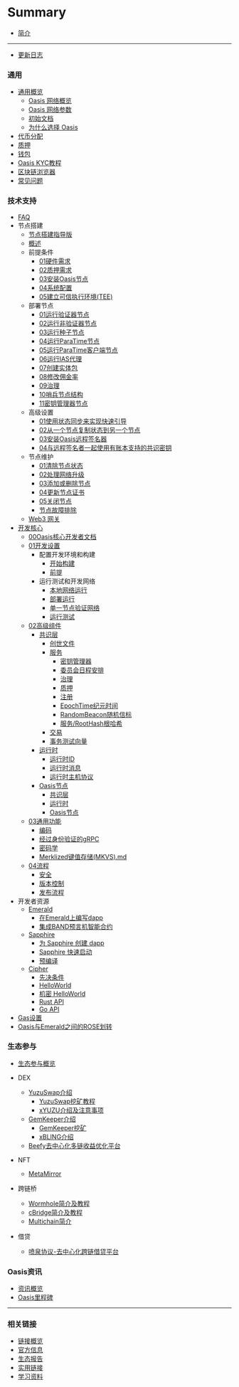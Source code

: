 # Summary

- [简介](README.md)

------
- [更新日志](./更新日志.md)

### 通用
  - [通用概览](./general/通用概览.md)
    - [Oasis 网络概览](./general/overview/overview.md)
    - [Oasis 网络参数](./general/network_parameters/network_parameters.md)
    - [初始文档](./general/genesis/genesis.md)
    - [为什么选择 Oasis](./general/whyoasis/whyoasis.md)
  - [代币分配](./general/coin/coin.md)
  - [质押](./general/质押.md)
  - [钱包](./general/wallet/wallet.md)
  - [Oasis KYC教程](./general/oasis_kyc/oasis_kyc.md)
  - [区块链浏览器](./general/browser/browser.md)
  - [常见问题](./general/questions/questions.md)

### 技术支持

- [FAQ](./dev_support/FAQ.md)
- 节点搭建
  - [节点搭建指导版](./dev_support/node/节点搭建指导版.md)
  - [概述](./dev_support/node/zer0stab/Overview.md)
  - 前提条件
    - [01硬件需求](./dev_support/node/zer0stab/01前提条件/01硬件需求.md)
    - [02质押需求](./dev_support/node/zer0stab//01前提条件/02质押需求.md)
    - [03安装Oasis节点](./dev_support/node/zer0stab//01前提条件/03安装Oasis节点.md)
    - [04系统配置](./dev_support/node/zer0stab//01前提条件/04系统配置.md)
    - [05建立可信执行环境(TEE)](./dev_support/node/zer0stab//01前提条件/05建立可信执行环境(TEE).md)
  - 部署节点
    - [01运行验证器节点](./dev_support/node/zer0stab/02部署节点/01运行验证器节点.md)
    - [02运行非验证器节点](./dev_support/node/zer0stab/02部署节点/02运行非验证器节点.md)
    - [03运行种子节点](./dev_support/node/zer0stab/02部署节点/03运行种子节点.md)
    - [04运行ParaTime节点](./dev_support/node/zer0stab/02部署节点/04运行ParaTime节点.md)
    - [05运行ParaTime客户端节点](./dev_support/node/zer0stab/02部署节点/05运行ParaTime客户端节点.md)
    - [06运行IAS代理](./dev_support/node/zer0stab/02部署节点/06运行IAS代理.md)
    - [07创建实体包](./dev_support/node/zer0stab/02部署节点/07创建实体包.md)
    - [08修改佣金率](./dev_support/node/zer0stab/02部署节点/08修改佣金率.md)
    - [09治理](./dev_support/node/zer0stab/02部署节点/09治理.md)
    - [10哨兵节点结构](./dev_support/node/zer0stab/02部署节点/10哨兵节点结构.md)
    - [11密钥管理器节点](/dev_support/node/zer0stab/02部署节点/11密钥管理器节点.md)
  - 高级设置
    - [01使用状态同步来实现快速引导](./dev_support/node/zer0stab/03高级设置/01使用状态同步来实现快速引导.md)
    - [02从一个节点复制状态到另一个节点](./dev_support/node/zer0stab/03高级设置/02从一个节点复制状态到另一个节点.md)
    - [03安装Oasis远程签名器](./dev_support/node/zer0stab/03高级设置/03安装Oasis远程签名器.md)
    - [04与远程签名者一起使用有账本支持的共识密钥](./dev_support/node/zer0stab/03高级设置/04与远程签名者一起使用有账本支持的共识密钥.md)
  - 节点维护
    - [01清除节点状态](./dev_support/node/zer0stab/04节点维护/01清除节点状态.md)
    - [02处理网络升级](./dev_support/node/zer0stab/04节点维护/02处理网络升级.md)
    - [03添加或删除节点](./dev_support/node/zer0stab/04节点维护/03添加或删除节点.md)
    - [04更新节点证书](./dev_support/node/zer0stab/04节点维护/04更新节点证书.md)
    - [05关闭节点](./dev_support/node/zer0stab/04节点维护/05关闭节点.md)
    - [节点故障排除](./dev_support/node/zer0stab/节点故障排除.md)
  - [Web3 网关](./dev_support/node/zer0stab/web3gateway.md)
- [开发核心](./dev_support/core/开发核心文档/开发核心文档.md)
  - [00Oasis核心开发者文档](./dev_support/core/开发核心文档/开发核心文档/00Oasis核心开发者文档.md)
  - [01开发设置](./dev_support/core/开发核心文档/开发核心文档/01开发设置.md)
    - 配置开发环境和构建
      - [开始构建](./dev_support/core/开发核心文档/开发核心文档/01开发设置/配置开发环境和构建/开始构建.md)
      - [前提](./dev_support/core/开发核心文档/开发核心文档/01开发设置/配置开发环境和构建/前提.md)
    - 运行测试和开发网络
      - [本地网络运行](./dev_support/core/开发核心文档/开发核心文档/01开发设置/运行测试和开发网络/本地网络运行.md)
      - [部署运行](./dev_support/core/开发核心文档/开发核心文档/01开发设置/运行测试和开发网络/部署运行.md)
      - [单一节点验证网络](./dev_support/core/开发核心文档/开发核心文档/01开发设置/运行测试和开发网络/单一节点验证网络.md)
      - [运行测试](./dev_support/core/开发核心文档/开发核心文档/01开发设置/运行测试和开发网络/运行测试.md)
  - [02高级组件](./dev_support/core/开发核心文档/开发核心文档/02高级组件.md)
    - [共识层](./dev_support/core/开发核心文档/开发核心文档/02高级组件/共识层.md)
      - [创世文件](./dev_support/core/开发核心文档/开发核心文档/02高级组件/共识层/创世文件.md)
      - [服务](./dev_support/core/开发核心文档/开发核心文档/02高级组件/共识层/服务.md)
        - [密钥管理器](./dev_support/core/开发核心文档/开发核心文档/02高级组件/共识层/服务/密钥管理器.md)
        - [委员会日程安排](./dev_support/core/开发核心文档/开发核心文档/02高级组件/共识层/服务/委员会日程安排.md)
        - [治理](./dev_support/core/开发核心文档/开发核心文档/02高级组件/共识层/服务/治理.md)
        - [质押](./dev_support/core/开发核心文档/开发核心文档/02高级组件/共识层/服务/质押.md)
        - [注册](./dev_support/core/开发核心文档/开发核心文档/02高级组件/共识层/服务/注册.md)
        - [EpochTime纪元时间](./dev_support/core/开发核心文档/开发核心文档/02高级组件/共识层/服务/EpochTime纪元时间.md)
        - [RandomBeacon随机信标](./dev_support/core/开发核心文档/开发核心文档/02高级组件/共识层/服务/RandomBeacon随机信标.md)
        - [服务/RootHash根哈希](./dev_support/core/开发核心文档/开发核心文档/02高级组件/共识层/服务/RootHash根哈希.md)
      - [交易](./dev_support/core/开发核心文档/开发核心文档/02高级组件/共识层/交易.md)
      - [事务测试向量](./dev_support/core/开发核心文档/开发核心文档/02高级组件/共识层/事务测试向量.md)
    - [运行时](./dev_support/core/开发核心文档/开发核心文档/02高级组件/运行时.md)
      - [运行时ID](./dev_support/core/开发核心文档/开发核心文档/02高级组件/运行时/运行时ID.md)
      - [运行时消息](./dev_support/core/开发核心文档/开发核心文档/02高级组件/运行时/运行时消息.md)
      - [运行时主机协议](./dev_support/core/开发核心文档/开发核心文档/02高级组件/运行时/运行时主机协议.md)
    - [Oasis节点](./dev_support/core/开发核心文档/开发核心文档/02高级组件/Oasis节点.md)
      - [共识层](./dev_support/core/开发核心文档/开发核心文档/02高级组件/共识层.md)
      - [运行时](./dev_support/core/开发核心文档/开发核心文档/02高级组件/运行时.md)
      - [Oasis节点](./dev_support/core/开发核心文档/开发核心文档/02高级组件/Oasis节点.md)
  - [03通用功能](./dev_support/core/开发核心文档/开发核心文档/03通用功能.md)
    - [编码](./dev_support/core/开发核心文档/开发核心文档/03通用功能/编码.md)
    - [经过身份验证的gRPC](./dev_support/core/开发核心文档/开发核心文档/03通用功能/经过身份验证的gRPC.md)
    - [密码学](./dev_support/core/开发核心文档/开发核心文档/03通用功能/密码学.md)
    - [Merklized键值存储(MKVS).md](./dev_support/core/开发核心文档/开发核心文档/03通用功能/Merklized键值存储(MKVS).md)
  - [04流程](dev_support/core/开发核心文档/开发核心文档/04流程.md)
    - [安全](./dev_support/core/开发核心文档/开发核心文档/04流程/安全.md)
    - [版本控制](./dev_support/core/开发核心文档/开发核心文档/04流程/版本控制.md)
    - [发布流程](./dev_support/core/开发核心文档/开发核心文档/04流程/发布流程.md)
- 开发者资源
  - [Emerald](./dev_support/paratime/Emerald.md)
    - [在Emerald上编写dapp](./dev_support/paratime/Emerald/在Emerald上编写dapp.md)
    - [集成BAND预言机智能合约](./dev_support/paratime/Emerald/集成BAND预言机智能合约.md)
  - [Sapphire](./dev_support/paratime/Sapphire.md)
    - [为 Sapphire 创建 dapp](./dev_support/paratime/Sapphire/为Sapphire创建dapp.md)
    - [Sapphire 快速启动](./dev_support/paratime/Sapphire/Sapphire快速启动.md)
    - [预编译](./dev_support/paratime/Sapphire/预编译.md)
  - [Cipher](./dev_support/paratime/cipher.md)
    - [先决条件](./dev_support/paratime/cipher/先决条件.md)
    - [HelloWorld](./dev_support/paratime/cipher/helloworld.md)
    - [机密 HelloWorld](./dev_support/paratime/cipher/机密helloworld.md)
    - [Rust API](https://api.docs.oasis.io/oasis-sdk/oasis_contract_sdk/)
    - [Go API](https://pkg.go.dev/github.com/oasisprotocol/oasis-sdk/client-sdk/go/client)
- [Gas设置](./dev_support/Gas设置/Gas设置.md)
- [Oasis与Emerald之间的ROSE划转](./dev_support/Oasis与Emerald之间的ROSE划转/Oasis与Emerald之间的ROSE划转.md)

### 生态参与

- [生态参与概览](./ecosystem_paticipate/概览.md)

- DEX
  - [YuzuSwap介绍](./ecosystem_paticipate/dex/yuzuswap/YuzuSwap介绍.md)
    - [YuzuSwap挖矿教程](https://medium.com/@little-white/yuzu-%E6%8C%96%E7%9F%BF%E6%94%BB%E7%95%A5-f192ff18b9a1)
    - [xYUZU介绍及注意事项](./ecosystem_paticipate/dex/yuzuswap/xYUZU介绍及注意事项.md)
  - [GemKeeper介绍](./ecosystem_paticipate/dex/GemKeeper/GemKeeper-Introduce.md)
    - [GemKeeper挖矿](./ecosystem_paticipate/dex/GemKeeper/gemkeeper-mining.md)
    - [xBLING介绍](./ecosystem_paticipate/dex/GemKeeper/xBLING/xBLING-Introduce.md)
  - [Beefy去中心化多链收益优化平台](./ecosystem_paticipate/dex/Beefy/Beefy.md)

- NFT
  - [MetaMirror](ecosystem_paticipate/nft/MetaMirror/MetaMirror.md)
- 跨链桥
  - [Wormhole简介及教程](ecosystem_paticipate/bridge/wormhole/Wormhole简介及教程.md)
  - [cBridge简介及教程](ecosystem_paticipate/bridge/cbridge/cBridge简介及教程.md)
  - [Multichain简介](ecosystem_paticipate/bridge/Multichain/Multichain简介.md)
- 借贷
  - [喷泉协议-去中心化跨链借贷平台](ecosystem_paticipate/lending/FountainProtocol/FountainProtocol.md)

### Oasis资讯

- [资讯概览](./oasis_info/概览.md)
- [Oasis里程碑](./oasis_info/Oasis里程碑.md)
------

### 相关链接

- [链接概览](./links/概览.md)
- [官方信息](./links/官方信息.md)
- [生态报告](./links/生态报告.md)
- [实用链接](./links/实用链接.md)
- [学习资料](./links/学习资料.md)
